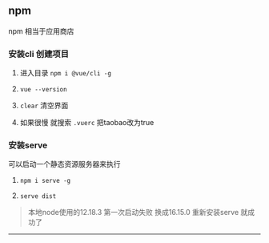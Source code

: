 ## npm

npm 相当于应用商店

### 安装cli 创建项目

1. 进入目录 `npm i @vue/cli -g`

2. `vue --version`

3. `clear` 清空界面

4. 如果很慢 就搜索 `.vuerc` 把taobao改为true

### 安装serve 

可以启动一个静态资源服务器来执行

1. `npm i serve -g`

2. `serve dist`

> 本地node使用的12.18.3 第一次启动失败 换成16.15.0 重新安装serve 就成功了


---------------------------






